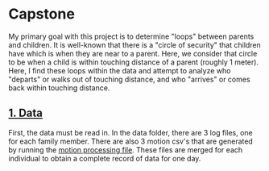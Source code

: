 # Capstone

My primary goal with this project is to determine "loops" between parents and children. It is well-known that there is a "circle of security" that children have which is when they are near to a parent. Here, we consider that circle to be when a child is within touching distance of a parent (roughly 1 meter). Here, I find these loops within the data and attempt to analyze who "departs" or walks out of touching distance, and who "arrives" or comes back within touching distance.

## [1. Data](https://github.com/amandashort/capstone/tree/main/data)

First, the data must be read in. In the data folder, there are 3 log files, one for each family member. There are also 3 motion csv's that are generated by running the [motion processing file](https://github.com/amandashort/capstone/blob/main/tottag-motion.ipynb). These files are merged for each individual to obtain a complete record of data for one day.

